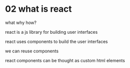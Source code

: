 # 02 what is react

what why how?

react is a js library for building user interfaces

react uses components to build the user interfaces

we can reuse components

react components can be thought as custom html elements

